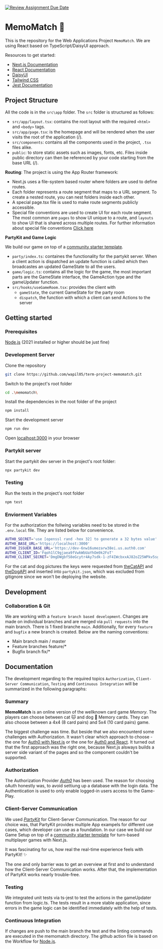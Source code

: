 [![Review Assignment Due Date](https://classroom.github.com/assets/deadline-readme-button-24ddc0f5d75046c5622901739e7c5dd533143b0c8e959d652212380cedb1ea36.svg)](https://classroom.github.com/a/az7rpZTG)

# MemoMatch 🎲

This is the repository for the Web Applications Project `MemoMatch`. We are using React based on TypeScript/DaisyUI approach.

Resources to get started:
- [Next.js Documentation](https://nextjs.org/docs)
- [React Documentation](https://react.dev/learn)
- [DaisyUI](https://daisyui.com/docs/use/)
- [Tailwind CSS](https://tailwindcss.com/docs/utility-first)
- [Jest Documentation](https://jestjs.io/docs/getting-started)
## Project Structure
All the code is in the `src\app` folder. The `src` folder is structured as follows:
- `src/app/layout.tsx`: contains the root layout with the required `<html>` and `<body>` tags.
- `src/app/page.tsx`: is the homepage and will be rendered when the user visits the root of the application (/).
- `src/components`: contains all the components used in the project, `.tsx` files alike.
- `public`: to store static assets such as images, fonts, etc. Files inside public directory can then be referenced by your code starting from the base URL (/).

**Routing**:
The project is using the App Router framework:
- Next.js uses a file-system based router where folders are used to define routes.
- Each folder represents a route segment that maps to a URL segment. To create a nested route, you can nest folders inside each other.
- A special page.tsx file is used to make route segments publicly accessible.
- Special file conventions are used to create UI for each route segment. The most common are `pages` to show UI unique to a route, and `layouts` to show UI that is shared across multiple routes. For further information about special file conventions [Click here](https://nextjs.org/docs/app/building-your-application/routing#file-conventions)

**PartyKit and Game Logic**

We build our game on top of a [community starter template](https://docs.partykit.io/examples/starter-kits/game-starter-nextjs-redux/).
- `party/index.ts`: containes the functionality for the partykit server. When a client action is dispatched an update function is called which then broadcastes an updated GameState to all the users. 
- `game/logic.ts`: contains all the logic for the game, the most important parts are the GameState interface, the GameAction type and the gameUpdater function.
- `src/hooks/useGameRoom.tsx`: provides the client with 
    - `gameState`, the current GameState for the party room 
    - `dispatch`, the function with which a client can send Actions to the server


## Getting started

### Prerequisites
[Node.js](https://nodejs.org/en/) (2021 installed or higher should be just fine)

### Development Server
Clone the repository
```bash
git clone https://github.com/wapil05/term-project-memomatch.git
```
Switch to the project's root folder
```bash
cd .\memomatch\
```
Install the dependencies in the root folder of the project
```bash
npm install
```
Start the development server
```bash
npm run dev
```
Open [localhost:3000](https://localhost:3000/) in your browser

### Partykit server

Start the partykit dev server in the project's root folder:

```bash
npx partykit dev
```

### Testing
Run the tests in the project's root folder

```bash
npm test
```


### Enviorment Variables

For the authorization the follwing variables need to be stored in the `.env.local` file. They are listed below for convenience.

```bash
AUTH0_SECRET='use [openssl rand -hex 32] to generate a 32 bytes value'
AUTH0_BASE_URL='https://localhost:3000'
AUTH0_ISSUER_BASE_URL='https://dev-6nw16umezarw38ei.us.auth0.com'
AUTH0_CLIENT_ID='Fqoh1lC9gjaea9fVwkWbUaYhOm9k2FoT'
AUTH0_CLIENT_SECRET='DmgDWgbf58eGcytr4Ay7sdk-1-zF4IWcbxxAJ82oZ25WPkv5sgsc5JUYwrG3cy1L'
```

For the cat and dog pictures the keys were requested from [theCatAPI](https://thecatapi.com/) and [theDogAPI](https://www.thedogapi.com/) and inserted into `partykit.json`, which was excluded from gitignore since we won't be deploying the website.



## Development

### Collaboration & Git
We are working with a `feature branch based development`. Changes are made on individual branches and are merged via `pull requests` into the main branch.
There is 1 fixed branche `main`. Additionally, for every `feature` and `bugfix` a new branch is created. Below are the naming conventions:
- Main branch main / master
- Feature branches feature/*
- Bugfix branch fix/*

## Documentation
The development regarding to the required topics `Authorization`, `Client-Server Communication`, `Testing` and `Continuous Integration` will be summarized in the following paragraphs:

### Summary
<!-- *TODO: Describe briefly what the project was about. What were the challenges that you were facing and how did you solve them.* -->
__MemoMatch__ is an online version of the wellknown card game *Memory*. The players can choose between cat 🐱 and dog 🐶 Memory cards. They can also choose between a 4x4 (8 card pairs) and 5x4 (10 card pairs)
game.

The biggest challenge was time. But beside that we also encounterd some challenges with Authorization. It wasn't clear which approach to choose - the one for [Auth0 with Next.js](https://auth0.com/docs/quickstart/webapp/nextjs/01-login) or the one for [Auth0 and React](https://auth0.com/docs/quickstart/spa/react/01-login). It turned out that the first approach was the right one, because Next.js alsways builds a server side variant of the pages and so the <Aut0Provider> component couldn't be supported.

### Authorization
<!-- *TODO: Which form of authorization did you use in your application? Briefly describe why you picked* -->
The Authorization Provider [*Auth0*](https://auth0.com/de) has been used. The reason for choosing oAuth honestly was, to avoid settiung up a database with the login data.
The Authentication is used to only enable logged-in users access to the Game-Play.
<!--
**How much authentication should be implemented?**
Authentication be used to login a user and specific routes or at least the API should be protected by authorization. This means that without being logged in, some API calls should not be possible.
-->

### Client-Server Communication
<!-- *TODO: Which approaches to a client-server communication did you use? Outline why you have made that choice and detail some challenges that you encountered.* -->
We used [*PartyKit*](https://docs.partykit.io/how-partykit-works) for Client-Server Communication. The reason for our choice was, that PartyKit provides multiple App exampels for different use cases, which developer can use as a foundation.
In our case we build our Game Setup on top of a [community starter template](https://docs.partykit.io/examples/starter-kits/game-starter-nextjs-redux/) for turn-based multiplayer games with Next.js.

It was fascinating for us, how real the real-time experience feels with PartyKit! ✨

The one and only barrier was to get an overview at first and to understand how the Client-Server Communication works. After that, the implementation of PartyKit works nearly trouble-free.

### Testing
<!-- *TODO: Did you integrate tests into you application. If yes, which sorts of tests were you running? Did you feel that the precense of the tests made certain development tasks easier / result in a more stable application?* -->
We integrated unit tests via ts-jest to test the actions in the gameUpdater function from logic.ts.
The tests result in a more stable application, since errors in the game logic can be identified immediately with the help of tests.
<!--
**Do I need to write automated tests for the project?**
Yes, but not your entire application needs to be tested. Unit tests for some smaller parts of your logic or UI will be fine. If you have a lot of real time interaction (reliance on websockets etc), this does not need to be tested. The goal of this requirement for you to at least write some tests, not achieve a 100% test coverage.
-->

### Continuous Integration
<!-- *TODO: Did you use continuous integration in you setup? If yes, which tasks were running on the CI?* -->

If changes are push to the main branch the test and the linting commands are executed in the memomatch directory. The github action file is based on the Workflow for [Node.js](https://github.com/wapil05/term-project-memomatch/actions/new?category=continuous-integration&query=Node.js).

<!--
**Is a continous integration setup required?**
Yes, but again, do not go overboard with it. A simple github action for the jest unit tests or an eslint setup (as we have set up in the continous integration unit) will be 100% enough. The goal of this requirement is for you to familiarize yourself with the continous integration setups.
-->
